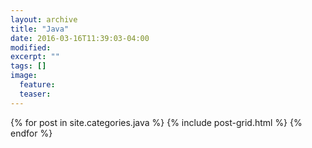 ```yaml
---
layout: archive
title: "Java"
date: 2016-03-16T11:39:03-04:00
modified:
excerpt: ""
tags: []
image:
  feature:
  teaser:
---
```


<div class="tiles">
{% for post in site.categories.java %}
  {% include post-grid.html %}
{% endfor %}
</div><!-- /.tiles -->
